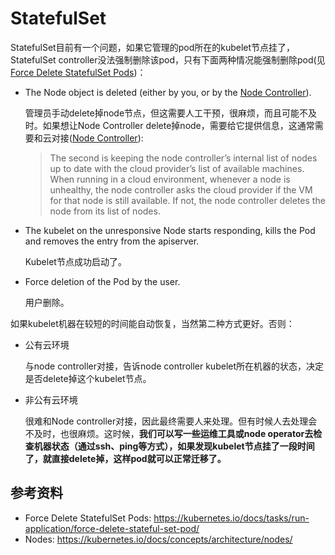 # StatefulSet

StatefulSet目前有一个问题，如果它管理的pod所在的kubelet节点挂了，StatefulSet controller没法强制删除该pod，只有下面两种情况能强制删除pod(见[Force Delete StatefulSet Pods](https://kubernetes.io/docs/tasks/run-application/force-delete-stateful-set-pod/))：

- The Node object is deleted (either by you, or by the [Node Controller](https://kubernetes.io/docs/admin/node)). 

  管理员手动delete掉node节点，但这需要人工干预，很麻烦，而且可能不及时。如果想让Node Controller delete掉node，需要给它提供信息，这通常需要和云对接([Node Controller](https://kubernetes.io/docs/concepts/architecture/nodes/)): 

  > The second is keeping the node controller’s internal list of nodes up to date with the cloud provider’s list of available machines. When running in a cloud environment, whenever a node is unhealthy, the node controller asks the cloud provider if the VM for that node is still available. If not, the node controller deletes the node from its list of nodes.

- The kubelet on the unresponsive Node starts responding, kills the Pod and removes the entry from the apiserver.

  Kubelet节点成功启动了。

- Force deletion of the Pod by the user.

  用户删除。

如果kubelet机器在较短的时间能自动恢复，当然第二种方式更好。否则：

* 公有云环境

  与node controller对接，告诉node controller kubelet所在机器的状态，决定是否delete掉这个kubelet节点。

* 非公有云环境

  很难和Node controller对接，因此最终需要人来处理。但有时候人去处理会不及时，也很麻烦。这时候，**我们可以写一些运维工具或node operator去检查机器状态（通过ssh、ping等方式），如果发现kubelet节点挂了一段时间了，就直接delete掉，这样pod就可以正常迁移了。**

## 参考资料

* Force Delete StatefulSet Pods: https://kubernetes.io/docs/tasks/run-application/force-delete-stateful-set-pod/
* Nodes: https://kubernetes.io/docs/concepts/architecture/nodes/